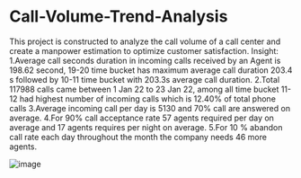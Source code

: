 # Call-Volume-Trend-Analysis
This project is constructed to analyze the call volume of a call center and create a manpower estimation to optimize customer satisfaction.
Insight:
1.Average call seconds duration in incoming calls received by an Agent is 198.62 second, 19-20 time bucket has maximum average call duration 203.4 s followed by 10-11 time bucket with 203.3s average call duration.
2.Total 117988 calls came between 1 Jan 22 to 23 Jan 22, among all time bucket 11-12 had highest number of incoming calls which is 12.40% of total phone calls
3.Average incoming call per day is 5130 and 70% call are answered on average.
4.For 90% call acceptance rate 57 agents required per day on average and 17 agents requires per night on average.
5.For 10 % abandon call rate each day throughout the month the company needs 46 more agents.

![image](https://github.com/Debarati-Chatterjee/Call-Volume-Trend-Analysis/assets/133676220/f49cb6af-bad4-4655-91d1-4c097b3c1f7c)
